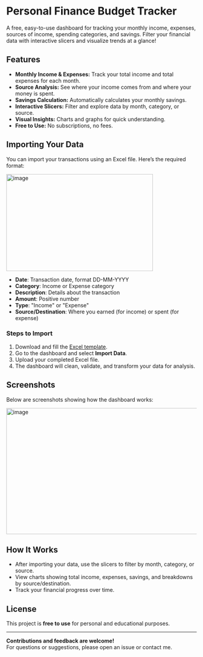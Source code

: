 # Personal Finance Budget Tracker

A free, easy-to-use dashboard for tracking your monthly income, expenses, sources of income, spending categories, and savings. Filter your financial data with interactive slicers and visualize trends at a glance!

## Features

- **Monthly Income & Expenses:** Track your total income and total expenses for each month.
- **Source Analysis:** See where your income comes from and where your money is spent.
- **Savings Calculation:** Automatically calculates your monthly savings.
- **Interactive Slicers:** Filter and explore data by month, category, or source.
- **Visual Insights:** Charts and graphs for quick understanding.
- **Free to Use:** No subscriptions, no fees.

## Importing Your Data

You can import your transactions using an Excel file. Here’s the required format:

<img width="388" height="257" alt="image" src="https://github.com/user-attachments/assets/8c5b52e6-031f-4495-9cfd-ea7e46a98686" />


- **Date**: Transaction date, format DD-MM-YYYY
- **Category**: Income or Expense category
- **Description**: Details about the transaction
- **Amount**: Positive number
- **Type**: "Income" or "Expense"
- **Source/Destination**: Where you earned (for income) or spent (for expense)

### Steps to Import

1. Download and fill the [Excel template](excel_template.xlsx).
2. Go to the dashboard and select **Import Data**.
3. Upload your completed Excel file.
4. The dashboard will clean, validate, and transform your data for analysis.

## Screenshots

Below are screenshots showing how the dashboard works:

<img width="589" height="334" alt="image" src="https://github.com/user-attachments/assets/3b688188-b876-45f6-ae17-4e8378385f6c" />



<!-- Add more screenshot links as you upload -->

## How It Works

- After importing your data, use the slicers to filter by month, category, or source.
- View charts showing total income, expenses, savings, and breakdowns by source/destination.
- Track your financial progress over time.

## License

This project is **free to use** for personal and educational purposes.

---

**Contributions and feedback are welcome!**  
For questions or suggestions, please open an issue or contact me.
